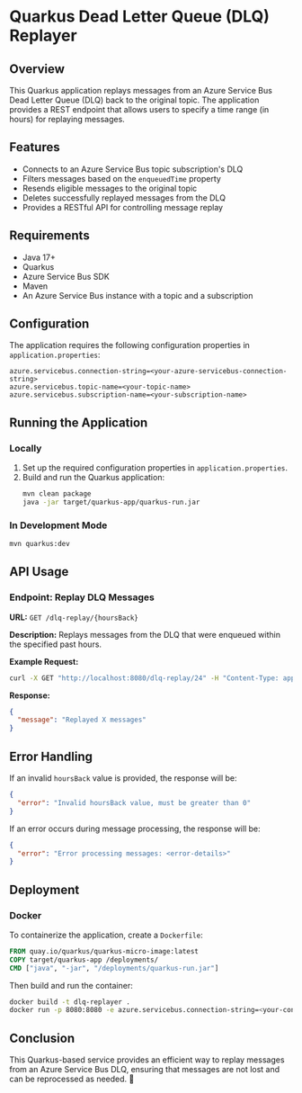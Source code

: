 # Quarkus Dead Letter Queue (DLQ) Replayer

## Overview
This Quarkus application replays messages from an Azure Service Bus Dead Letter Queue (DLQ) back to the original topic. The application provides a REST endpoint that allows users to specify a time range (in hours) for replaying messages.

## Features
- Connects to an Azure Service Bus topic subscription's DLQ
- Filters messages based on the `enqueuedTime` property
- Resends eligible messages to the original topic
- Deletes successfully replayed messages from the DLQ
- Provides a RESTful API for controlling message replay

## Requirements
- Java 17+
- Quarkus
- Azure Service Bus SDK
- Maven
- An Azure Service Bus instance with a topic and a subscription

## Configuration
The application requires the following configuration properties in `application.properties`:

```properties
azure.servicebus.connection-string=<your-azure-servicebus-connection-string>
azure.servicebus.topic-name=<your-topic-name>
azure.servicebus.subscription-name=<your-subscription-name>
```

## Running the Application
### Locally
1. Set up the required configuration properties in `application.properties`.
2. Build and run the Quarkus application:
   ```sh
   mvn clean package
   java -jar target/quarkus-app/quarkus-run.jar
   ```

### In Development Mode
```sh
mvn quarkus:dev
```

## API Usage
### Endpoint: Replay DLQ Messages
**URL:** `GET /dlq-replay/{hoursBack}`

**Description:** Replays messages from the DLQ that were enqueued within the specified past hours.

**Example Request:**
```sh
curl -X GET "http://localhost:8080/dlq-replay/24" -H "Content-Type: application/json"
```

**Response:**
```json
{
  "message": "Replayed X messages"
}
```

## Error Handling
If an invalid `hoursBack` value is provided, the response will be:
```json
{
  "error": "Invalid hoursBack value, must be greater than 0"
}
```

If an error occurs during message processing, the response will be:
```json
{
  "error": "Error processing messages: <error-details>"
}
```

## Deployment
### Docker
To containerize the application, create a `Dockerfile`:
```dockerfile
FROM quay.io/quarkus/quarkus-micro-image:latest
COPY target/quarkus-app /deployments/
CMD ["java", "-jar", "/deployments/quarkus-run.jar"]
```

Then build and run the container:
```sh
docker build -t dlq-replayer .
docker run -p 8080:8080 -e azure.servicebus.connection-string=<your-connection-string> dlq-replayer
```

## Conclusion
This Quarkus-based service provides an efficient way to replay messages from an Azure Service Bus DLQ, ensuring that messages are not lost and can be reprocessed as needed. 🎯
